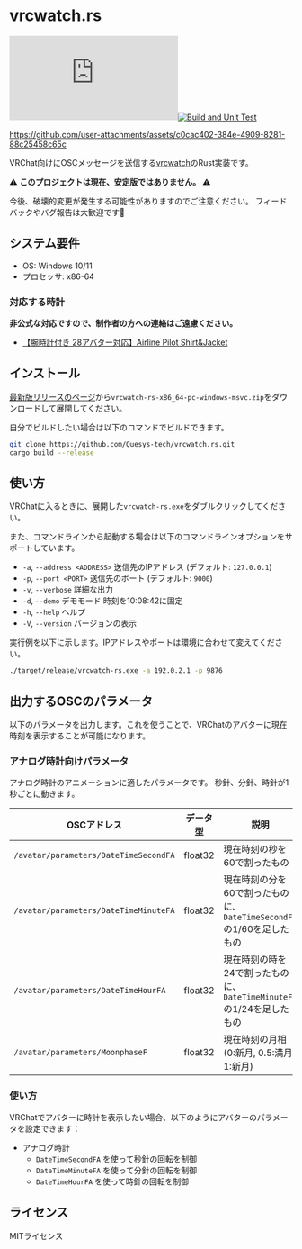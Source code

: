 # vrcwatch.rs

![GitHub Release](https://img.shields.io/github/v/release/Quesys-tech/vrcwatch.rs)[![Build and Unit Test](https://github.com/Quesys-tech/vrcwatch.rs/actions/workflows/build_test.yml/badge.svg)](https://github.com/Quesys-tech/vrcwatch.rs/actions/workflows/build_test.yml)


https://github.com/user-attachments/assets/c0cac402-384e-4909-8281-88c25458c65c

VRChat向けにOSCメッセージを送信する[vrcwatch](https://github.com/mezum/vrcwatch)のRust実装です。

⚠️ **このプロジェクトは現在、安定版ではありません。** ⚠️

今後、破壊的変更が発生する可能性がありますのでご注意ください。
フィードバックやバグ報告は大歓迎です🎉

## システム要件

- OS: Windows 10/11
- プロセッサ: x86-64

### 対応する時計

**非公式な対応ですので、制作者の方への連絡はご遠慮ください。**
- [【腕時計付き 28アバター対応】Airline Pilot Shirt&Jacket](https://maple-lifestyle.booth.pm/items/5079898)

## インストール

[最新版リリースのページ](https://github.com/Quesys-tech/vrcwatch.rs/releases/latest)から`vrcwatch-rs-x86_64-pc-windows-msvc.zip`をダウンロードして展開してください。

自分でビルドしたい場合は以下のコマンドでビルドできます。
```bash
git clone https://github.com/Quesys-tech/vrcwatch.rs.git
cargo build --release
```

## 使い方

VRChatに入るときに、展開した`vrcwatch-rs.exe`をダブルクリックしてください。

また、コマンドラインから起動する場合は以下のコマンドラインオプションをサポートしています。

-  `-a`, `--address <ADDRESS>` 送信先のIPアドレス (デフォルト: `127.0.0.1`)
-  `-p`, `--port <PORT>`       送信先のポート (デフォルト: `9000`)
-  `-v`, `--verbose`           詳細な出力
-  `-d`, `--demo`              デモモード 時刻を10:08:42に固定
-  `-h`, `--help`              ヘルプ
-  `-V`, `--version`           バージョンの表示

実行例を以下に示します。IPアドレスやポートは環境に合わせて変えてください。
```bash
./target/release/vrcwatch-rs.exe -a 192.0.2.1 -p 9876
```

## 出力するOSCのパラメータ

以下のパラメータを出力します。これを使うことで、VRChatのアバターに現在時刻を表示することが可能になります。

### アナログ時計向けパラメータ

アナログ時計のアニメーションに適したパラメータです。
秒針、分針、時針が1秒ごとに動きます。

| OSCアドレス                           | データ型 | 説明                                                                 |
| ------------------------------------- | -------- | -------------------------------------------------------------------- |
| `/avatar/parameters/DateTimeSecondFA` | float32  | 現在時刻の秒を60で割ったもの                                         |
| `/avatar/parameters/DateTimeMinuteFA` | float32  | 現在時刻の分を60で割ったものに、`DateTimeSecondFA`の1/60を足したもの |
| `/avatar/parameters/DateTimeHourFA`   | float32  | 現在時刻の時を24で割ったものに、`DateTimeMinuteFA`の1/24を足したもの |
| `/avatar/parameters/MoonphaseF`       | float32  | 現在時刻の月相 (0:新月, 0.5:満月, 1:新月)|

### 使い方

VRChatでアバターに時計を表示したい場合、以下のようにアバターのパラメータを設定できます：

- アナログ時計
  - `DateTimeSecondFA` を使って秒針の回転を制御
  - `DateTimeMinuteFA` を使って分針の回転を制御
  - `DateTimeHourFA` を使って時針の回転を制御

## ライセンス

MITライセンス
